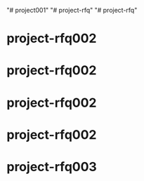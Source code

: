 "# project001" 
"# project-rfq" 
"# project-rfq" 
# project-rfq002
# project-rfq002
# project-rfq002
# project-rfq002
# project-rfq003
